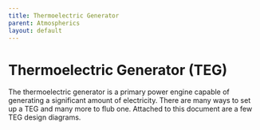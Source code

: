 ```yaml
---
title: Thermoelectric Generator
parent: Atmospherics
layout: default
---
```


# Thermoelectric Generator (TEG)
The thermoelectric generator is a primary power engine capable of generating a significant amount of electricity.
There are many ways to set up a TEG and many more to flub one. Attached to this document are a few TEG design
diagrams.